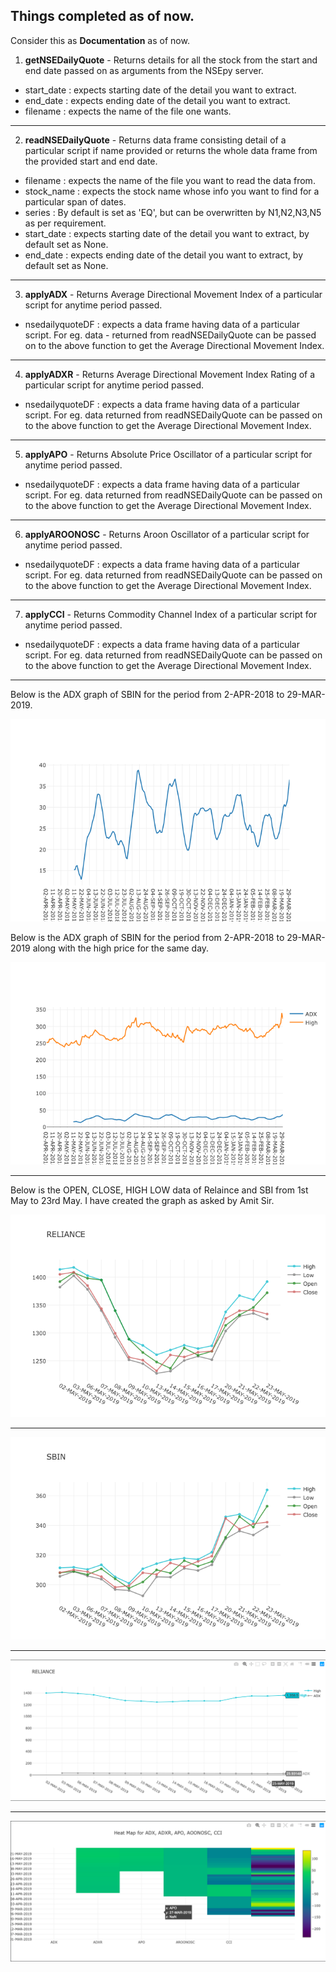 ## Things completed as of now.

Consider this as **Documentation** as of now.

1. **getNSEDailyQuote** - Returns details for all the stock from the start and end date passed on as arguments from the NSEpy server.
- start_date : expects starting date of the detail you want to extract.
- end_date : expects ending date of the detail you want to extract.
- filename : expects the name of the file one wants.

---
2. **readNSEDailyQuote** - Returns data frame consisting detail of a particular script if name provided or returns the whole data frame from the provided start and end date.
- filename : expects the name of the file you want to read the data from.
- stock_name : expects the stock name whose info you want to find for a particular span of dates.
- series : By default is set as 'EQ', but can be overwritten by N1,N2,N3,N5 as per requirement.
- start_date : expects starting date of the detail you want to extract, by default set as None.
- end_date : expects ending date of the detail you want to extract, by default set as None.

---
3. **applyADX** - Returns Average Directional Movement Index of a particular script for anytime period passed.
- nsedailyquoteDF : expects a data frame having data of a particular script. For eg. data - returned from readNSEDailyQuote can be passed on to the above function to get the Average Directional Movement Index.

---
4. **applyADXR** - Returns Average Directional Movement Index Rating of a particular script for anytime period passed.
- nsedailyquoteDF : expects a data frame having data of a particular script. For eg. data returned from readNSEDailyQuote can be passed on to the above function to get the Average Directional Movement Index.

---
5. **applyAPO** - Returns Absolute Price Oscillator of a particular script for anytime period passed.
- nsedailyquoteDF : expects a data frame having data of a particular script. For eg. data returned from readNSEDailyQuote can be passed on to the above function to get the Average Directional Movement Index.

---
6. **applyAROONOSC** - Returns Aroon Oscillator of a particular script for anytime period passed.
- nsedailyquoteDF : expects a data frame having data of a particular script. For eg. data returned from readNSEDailyQuote can be passed on to the above function to get the Average Directional Movement Index.

---
7. **applyCCI** - Returns Commodity Channel Index of a particular script for anytime period passed.
- nsedailyquoteDF : expects a data frame having data of a particular script. For eg. data returned from readNSEDailyQuote can be passed on to the above function to get the Average Directional Movement Index.

---
Below is the ADX graph of SBIN for the period from 2-APR-2018 to 29-MAR-2019.

![ADX_graph](graphs/only_adx.png)

Below is the ADX graph of SBIN for the period from 2-APR-2018 to 29-MAR-2019 along with the high price for the same day.

![ADX_&_High_graph](graphs/adx_high.png)

---
Below is the OPEN, CLOSE, HIGH LOW data of Relaince and SBI from 1st May to 23rd May. I have created the graph as asked by Amit Sir.

![Reliance](graphs/Reliance.png)

---

![SBIN](graphs/SBIN.png)


---

![Avg vs ADX](graphs/adx_vs_avg.png)

---

![HeatMap](graphs/heatmap.png)